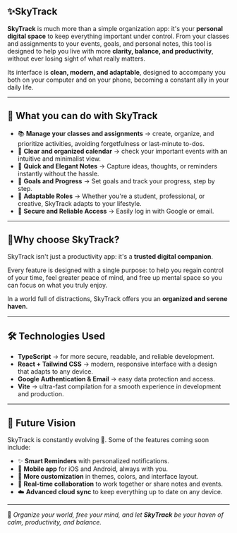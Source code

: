 ## ✨SkyTrack

**SkyTrack** is much more than a simple organization app: it's your **personal digital space** to keep everything important under control.
From your classes and assignments to your events, goals, and personal notes, this tool is designed to help you live with more **clarity, balance, and productivity**, without ever losing sight of what really matters.

Its interface is **clean, modern, and adaptable**, designed to accompany you both on your computer and on your phone, becoming a constant ally in your daily life.

---

## 🌸 What you can do with SkyTrack

* 📚 **Manage your classes and assignments** → create, organize, and prioritize activities, avoiding forgetfulness or last-minute to-dos.
* 📅 **Clear and organized calendar** → check your important events with an intuitive and minimalist view.
* 📝 **Quick and Elegant Notes** → Capture ideas, thoughts, or reminders instantly without the hassle.
* 🎯 **Goals and Progress** → Set goals and track your progress, step by step.
* 👥 **Adaptable Roles** → Whether you're a student, professional, or creative, SkyTrack adapts to your lifestyle.
* 🔑 **Secure and Reliable Access** → Easily log in with Google or email.

---

## 💖Why choose SkyTrack?

SkyTrack isn't just a productivity app: it's a **trusted digital companion**.

Every feature is designed with a single purpose: to help you regain control of your time, feel greater peace of mind, and free up mental space so you can focus on what you truly enjoy.

In a world full of distractions, SkyTrack offers you an **organized and serene haven**.

---

## 🛠️ Technologies Used

* **TypeScript** → for more secure, readable, and reliable development.
* **React + Tailwind CSS** → modern, responsive interface with a design that adapts to any device.
* **Google Authentication & Email** → easy data protection and access.
* **Vite** → ultra-fast compilation for a smooth experience in development and production.

---

## 🌟 Future Vision

SkyTrack is constantly evolving 🚀. Some of the features coming soon include:

* ✨ **Smart Reminders** with personalized notifications.
* 📱 **Mobile app** for iOS and Android, always with you.
* 🎨 **More customization** in themes, colors, and interface layout.
* 🤝 **Real-time collaboration** to work together or share notes and events.
* ☁️ **Advanced cloud sync** to keep everything up to date on any device.

---

💫 *Organize your world, free your mind, and let **SkyTrack** be your haven of calm, productivity, and balance.*
